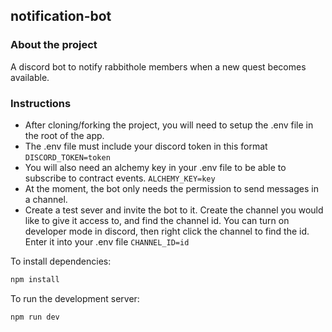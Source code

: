 

   ## notification-bot

### About the project

A discord bot to notify rabbithole members when a new quest becomes available.

### Instructions
  - After cloning/forking the project, you will need to setup the .env file in the root of the app.
  - The .env file must include your discord token in this format ```DISCORD_TOKEN=token```
  - You will also need an alchemy key in your .env file to be able to subscribe to contract events. ```ALCHEMY_KEY=key```
  - At the moment, the bot only needs the permission to send messages in a channel.
  - Create a test sever and invite the bot to it. Create the channel you would like to give it access to, and find the channel id. You can turn on developer mode in discord, then right click the channel to find the id. Enter it into your .env file ```CHANNEL_ID=id```
  
  To install dependencies:
  
```bash
npm install
```
  
  To run the development server:

```bash
npm run dev
```
